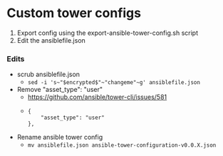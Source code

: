 # Custom tower configs

1. Export config using the export-ansible-tower-config.sh script
2. Edit the ansiblefile.json



### Edits
* scrub ansiblefile.json
  - `sed -i 's~"$encrypted$"~"changeme"~g' ansiblefile.json`
* Remove "asset_type": "user"
  - https://github.com/ansible/tower-cli/issues/581
  - ```
    {
        "asset_type": "user"
    },
    ```
* Rename ansible tower config
  - `mv ansiblefile.json ansible-tower-configuration-v0.0.X.json`